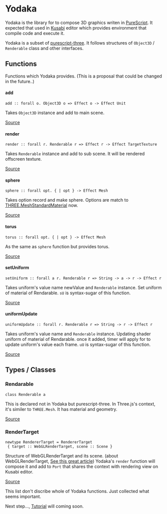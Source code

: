 # Yodaka

Yodaka is the library for to compose 3D graphics writen in [PureScript](http://purescript.org/). It expected that used in [Kusabi](https://github.com/moxuse/Kusabi) editor which provides environment that compile code and execute it.

Yodaka is a subset of [purescript-three](https://github.com/aqui18/purescript-three). It follows structures of `Object3D` / `Renderable` class and other interfaces.

## Functions

Functions which Yodaka provides. (This is a proposal that could be changed in the future..)

#### add

```
add :: forall o. Object3D o => Effect o -> Effect Unit
```

Takes `Object3D` instance and add to main scene.

[Source](https://github.com/moxuse/Yodaka/blob/master/src/Graphics/Yodaka/Context.purs#L20)

#### render

```
render :: forall r. Renderable r => Effect r -> Effect TargetTexture
```

Takes `Renderable` instance and add to sub scene. It will be rendered offscreen texture.

[Source](https://github.com/moxuse/Yodaka/blob/master/src/Graphics/Yodaka/Context.purs#L26)

#### sphere

```
sphere :: forall opt. { | opt } -> Effect Mesh
```

Takes option record and make sphere. Options are match to [THREE.MeshStandardMaterial](https://threejs.org/docs/#api/en/materials/MeshStandardMaterial) now.

[Source](https://github.com/moxuse/Yodaka/blob/master/src/Graphics/Yodaka/Renderable/Sphere.purs#L15)

#### torus

```
torus :: forall opt. { | opt } -> Effect Mesh
```

As the same as `sphere` function but provides torus.

[Source](https://github.com/moxuse/Yodaka/blob/master/src/Graphics/Yodaka/Renderable/Torus.purs#L14)

#### setUniform

```
setUniform :: forall a r. Renderable r => String -> a -> r -> Effect r
```

Takes uniform's value name newValue and `Renderable` instance. Set uniform of material of Rendarable. `sU` is syntax-sugar of this function.

[Source](https://github.com/moxuse/Yodaka/blob/603e99ae43b1c77072c39c0024a787fb0796a078/src/Graphics/Yodaka/IO/Operator.purs#L14)

#### uniformUpdate

```
uniformUpdate :: forall r. Renderable r => String -> r -> Effect r
```

Takes uniform's value name and `Renderable` instance. Updating shader uniform of material of Rendarable.
once it added, timer will apply for to update uniform's value each frame. `uU` is syntax-sugar of this function.

[Source](https://github.com/moxuse/Yodaka/blob/603e99ae43b1c77072c39c0024a787fb0796a078/src/Graphics/Yodaka/IO/Operator.purs#L14)

## Types / Classes

### Rendarable

```
class Renderable a
```

This is declared not in Yodaka but purescript-three.
In Three.js's context, it's similer to `THREE.Mesh`. It has material and geometry.

[Source](https://github.com/aqui18/purescript-three/blob/master/src/Graphics/Three/Object3D.purs#L20)

### RenderTarget

```
newtype RendererTarget = RendererTarget
 { target :: WebGLRenderTarget, scene :: Scene }
```

Structure of WebGLRenderTarget and its scene. (about WebGLRenderTarget, [See this great article](https://threejsfundamentals.org/threejs/lessons/threejs-rendertargets.html)) Yodaka's `render` function will compose it and add to `Port` that shares the context with rendering view on Kusabi editor.

[Source](https://github.com/moxuse/Yodaka/blob/master/src/Graphics/Yodaka/RenderTarget.purs#L15)

This list don't discribe whole of Yodaka functions. Just collected what seems important.

Next step..., [Tutorial](https://github.com/moxuse/Kusabi/wiki/Tutorial) will coming soon.
